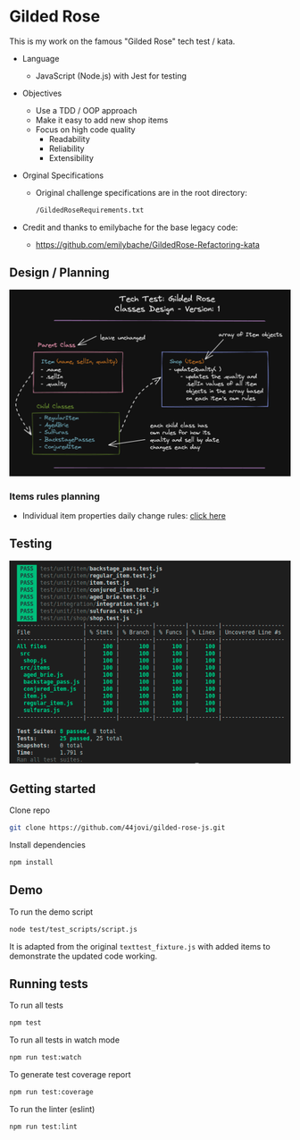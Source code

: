 # Gilded Rose

This is my work on the famous "Gilded Rose" tech test / kata.

- Language

  - JavaScript (Node.js) with Jest for testing

- Objectives

  - Use a TDD / OOP approach
  - Make it easy to add new shop items
  - Focus on high code quality
    - Readability
    - Reliability
    - Extensibility

- Orginal Specifications

  - Original challenge specifications are in the root directory:
    ```sh
    /GildedRoseRequirements.txt
    ```

- Credit and thanks to emilybache for the base legacy code:
  - https://github.com/emilybache/GildedRose-Refactoring-kata

## Design / Planning

![Screenshot](/design/design_1.png)

### Items rules planning

  - Individual item properties daily change rules: [click here](https://github.com/44jovi/gilded-rose-js/blob/main/design/items_planning.md)

## Testing

![Screenshot](/test/test_coverage/test_coverage_0.png)

## Getting started

Clone repo

```sh
git clone https://github.com/44jovi/gilded-rose-js.git
```

Install dependencies

```sh
npm install
```

## Demo

To run the demo script

```sh
node test/test_scripts/script.js
```

It is adapted from the original `texttest_fixture.js` with added items to demonstrate the updated code working.

## Running tests

To run all tests

```sh
npm test
```

To run all tests in watch mode

```sh
npm run test:watch
```

To generate test coverage report

```sh
npm run test:coverage
```

To run the linter (eslint)

```sh
npm run test:lint
```
